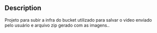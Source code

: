 ## Description

Projeto para subir a infra do bucket utilizado para salvar o video enviado pelo usuário e arquivo zip gerado com as imagens..
